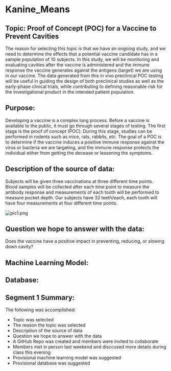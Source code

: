 # Kanine_Means
## Topic: Proof of Concept (POC) for a Vaccine to Prevent Cavities
The reason for selecting this topic is that we have an ongoing study, and we need to determine the effects that a potential vaccine candidate has in a sample population of 10 subjects. In this study, we will be monitoring and evaluating cavities after the vaccine is administered and the immune response the vaccine generates against the antigens (target) we are using in our vaccine.
The data generated from this in vivo preclinical POC testing will be useful in guiding the design of both preclinical studies as well as the early-phase clinical trials, while contributing to defining reasonable risk for the investigational product in the intended patient population.


## Purpose:
Developing a vaccine is a complex long process. Before a vaccine is available to the public, it must go through several stages of testing. The first stage is the proof of concept (POC). During this stage, studies can be performed in rodents such as mice, rats, rabbits, etc. The goal of a POC is to determine if the vaccine induces a positive immune response against the virus or bacteria we are targeting, and the immune response protects the individual either from getting the decease or lessening the symptoms. 

## Description of the source of data:
Subjects will be given three vaccinations at three different time points. Blood samples will be collected after each time point to measure the antibody response and measurements of each tooth will be performed to measure pocket depth. Our subjects have 32 teeth/each, each tooth will have four measurements at four different time points.

![pic1.png](https://github.com/LucyPill/Kanine_Means/tree/main/Images)

## Question we hope to answer with the data:
Does the vaccine have a positive impact in preventing, reducing, or slowing down cavity?

## Machine Learning Model: 

## Database:

## Segment 1 Summary:
The following was accomplished:
* Topic was selected
* The reason the topic was selected
* Description of the source of data
* Question we hope to answer with the data
* A GitHub Repo was created and members were invited to collaborate
* Members met in person last weekend and disccused more details during class this evening
* Provisional machine learning model was suggested
* Provisional database was suggested 

